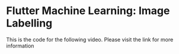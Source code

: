 # Flutter Machine Learning: Image Labelling

This is the code for the following video. Please visit the link for more information



